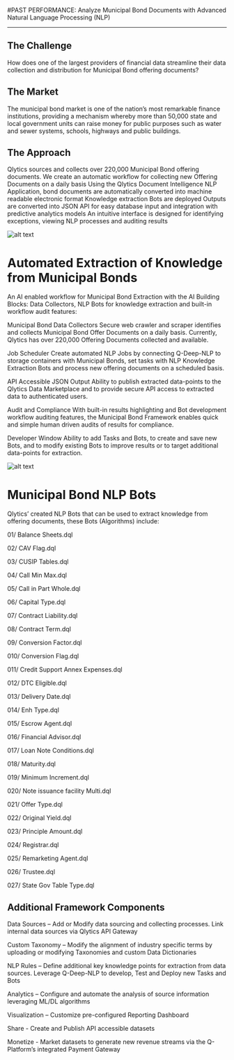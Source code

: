 #PAST PERFORMANCE: Analyze Municipal Bond Documents with Advanced Natural Language Processing (NLP)

________________________

## The Challenge
How does one of the largest providers of financial data streamline their data collection and distribution for Municipal Bond offering documents?

## The Market
The municipal bond market is one of the nation’s most remarkable finance institutions, providing a mechanism whereby more than 50,000 state and local government units can raise money for public purposes such as water and sewer systems, schools, highways and public buildings.  

## The Approach
Qlytics sources and collects over 220,000 Municipal Bond offering documents. We create an automatic workflow for collecting new Offering Documents on a daily basis
Using the Qlytics Document Intelligence NLP Application, bond documents are automatically converted into machine readable electronic format
Knowledge extraction Bots are deployed Outputs are converted into JSON API for easy database input and integration with predictive analytics models
An intuitive interface is designed for identifying exceptions, viewing NLP processes and auditing results

![alt text](https://github.com/qlyticsllc/qplatform/blob/master/past-performance/images/Muni%201.png)

# Automated Extraction of Knowledge from Municipal Bonds 
An AI enabled workflow for Municipal Bond Extraction with the AI Building Blocks: Data Collectors, NLP Bots for knowledge extraction and built-in workflow audit features:

Municipal Bond Data Collectors
Secure web crawler and scraper identifies and collects Municipal Bond Offer Documents on a daily basis. Currently, Qlytics has over 220,000 Offering Documents collected and available.

Job Scheduler
Create automated NLP Jobs by connecting Q-Deep-NLP to storage containers with Municipal Bonds, set tasks with NLP Knowledge Extraction Bots and process new offering documents on a scheduled basis.

API Accessible JSON Output
Ability to publish extracted data-points to the Qlytics Data Marketplace and to provide secure API access to extracted data to authenticated users.

Audit and Compliance
With built-in results highlighting and Bot development workflow auditing features, the Municipal Bond Framework enables quick and simple human driven audits of results for compliance.

Developer Window
Ability to add Tasks and Bots, to create and save new Bots, and to modify existing Bots to improve results or to target additional data-points for extraction.

![alt text](https://github.com/qlyticsllc/qplatform/blob/master/past-performance/images/Q-Deep-NLP%20image%201.png)

# Municipal Bond NLP Bots
Qlytics’ created NLP Bots that can be used to extract knowledge from offering documents, these Bots (Algorithms) include:

01/ Balance Sheets.dql

02/ CAV Flag.dql

03/ CUSIP Tables.dql

04/ Call Min Max.dql

05/ Call in Part Whole.dql

06/ Capital Type.dql

07/ Contract Liability.dql

08/ Contract Term.dql

09/ Conversion Factor.dql

010/ Conversion Flag.dql

011/ Credit Support Annex Expenses.dql

012/ DTC Eligible.dql

013/ Delivery Date.dql

014/ Enh Type.dql

015/ Escrow Agent.dql

016/ Financial Advisor.dql

017/ Loan Note Conditions.dql

018/ Maturity.dql

019/ Minimum Increment.dql

020/ Note issuance facility Multi.dql

021/ Offer Type.dql

022/ Original Yield.dql

023/ Principle Amount.dql

024/ Registrar.dql

025/ Remarketing Agent.dql

026/ Trustee.dql

027/ State Gov Table Type.dql

## Additional Framework Components

Data Sources – Add or Modify data sourcing and collecting processes.  Link internal data sources via Qlytics API Gateway

Custom Taxonomy – Modify the alignment of industry specific terms by uploading or modifying Taxonomies and custom Data Dictionaries

NLP Rules – Define additional key knowledge points for extraction from data sources. Leverage Q-Deep-NLP to develop, Test and Deploy new Tasks and Bots

Analytics – Configure and automate the analysis of source information leveraging ML/DL algorithms

Visualization – Customize pre-configured Reporting Dashboard

Share - Create and Publish API accessible datasets
 
Monetize - Market datasets to generate new revenue streams via the Q-Platform’s integrated Payment Gateway
